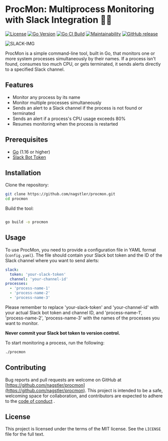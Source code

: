 # ProcMon: Multiprocess Monitoring with Slack Integration 🕵️‍♀️
[![License](https://img.shields.io/badge/License-MIT-yellow.svg)](https://opensource.org/licenses/MIT) [![Go Version](https://img.shields.io/badge/Go-1.17-blue.svg)](https://golang.org/dl/) [![Go CI Build](https://github.com/nagstler/procmon/actions/workflows/main.yml/badge.svg)](https://github.com/nagstler/procmon/actions/workflows/main.yml) [![Maintainability](https://api.codeclimate.com/v1/badges/4020d2d5bb982e89047a/maintainability)](https://codeclimate.com/github/nagstler/procmon/maintainability) [![GitHub release](https://img.shields.io/github/release/nagstler/procmon.svg)](https://github.com/nagstler/procmon/releases/)

![SLACK-IMG](https://github.com/nagstler/procmon/assets/1298480/a61602ab-5f58-43d9-b563-216e386af486)

ProcMon is a simple command-line tool, built in Go, that monitors one or more system processes simultaneously by their names. If a process isn't found, consumes too much CPU, or gets terminated, it sends alerts directly to a specified Slack channel.

## Features

- Monitor any process by its name
- Monitor multiple processes simultaneously
- Sends an alert to a Slack channel if the process is not found or terminated
- Sends an alert if a process's CPU usage exceeds 80%
- Resumes monitoring when the process is restarted

## Prerequisites

- [Go](https://golang.org/dl/) (1.16 or higher)
- [Slack Bot Token](https://api.slack.com/authentication/basics)

## Installation

Clone the repository:

```bash
git clone https://github.com/nagstler/procmon.git
cd procmon
```

Build the tool:

```bash

go build -o procmon
```

## Usage

To use ProcMon, you need to provide a configuration file in YAML format (`config.yaml`). The file should contain your Slack bot token and the ID of the Slack channel where you want to send alerts:

```yaml
slack:
  token: 'your-slack-token'
  channel: 'your-channel-id'
processes:
  - 'process-name-1'
  - 'process-name-2'
  - 'process-name-3'
```

Please remember to replace 'your-slack-token' and 'your-channel-id' with your actual Slack bot token and channel ID, and 'process-name-1', 'process-name-2', 'process-name-3' with the names of the processes you want to monitor.

**Never commit your Slack bot token to version control.**

To start monitoring a process, run the following:

```bash
./procmon
```

## Contributing

Bug reports and pull requests are welcome on GitHub at [https://github.com/nagstler/procmon](https://github.com/nagstler/procmon). 
This project is intended to be a safe, welcoming space for collaboration, and contributors are expected to adhere to the [code of conduct](https://github.com/nagstler/procmon/blob/main/CODE_OF_CONDUCT.md) .

## License

This project is licensed under the terms of the MIT license. See the `LICENSE` file for the full text.
